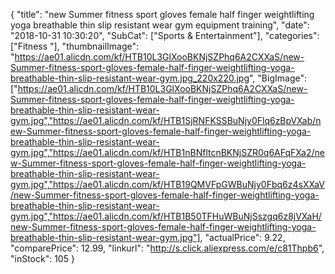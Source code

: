 {
	"title": "new Summer fitness sport gloves female half finger weightlifting yoga breathable thin slip resistant wear gym equipment training",
	"date": "2018-10-31 10:30:20",
	"SubCat": ["Sports & Entertainment"],
	"categories": ["Fitness "],
	"thumbnailImage": "https://ae01.alicdn.com/kf/HTB10L3GlXooBKNjSZPhq6A2CXXaS/new-Summer-fitness-sport-gloves-female-half-finger-weightlifting-yoga-breathable-thin-slip-resistant-wear-gym.jpg_220x220.jpg",
	"BigImage": ["https://ae01.alicdn.com/kf/HTB10L3GlXooBKNjSZPhq6A2CXXaS/new-Summer-fitness-sport-gloves-female-half-finger-weightlifting-yoga-breathable-thin-slip-resistant-wear-gym.jpg","https://ae01.alicdn.com/kf/HTB1SjRNFKSSBuNjy0Flq6zBpVXab/new-Summer-fitness-sport-gloves-female-half-finger-weightlifting-yoga-breathable-thin-slip-resistant-wear-gym.jpg","https://ae01.alicdn.com/kf/HTB1nBNfltcnBKNjSZR0q6AFqFXa2/new-Summer-fitness-sport-gloves-female-half-finger-weightlifting-yoga-breathable-thin-slip-resistant-wear-gym.jpg","https://ae01.alicdn.com/kf/HTB19QMVFpGWBuNjy0Fbq6z4sXXaV/new-Summer-fitness-sport-gloves-female-half-finger-weightlifting-yoga-breathable-thin-slip-resistant-wear-gym.jpg","https://ae01.alicdn.com/kf/HTB1B50TFHuWBuNjSszgq6z8jVXaH/new-Summer-fitness-sport-gloves-female-half-finger-weightlifting-yoga-breathable-thin-slip-resistant-wear-gym.jpg"],
	"actualPrice": 9.22,
	"comparePrice": 12.99,
	"linkurl": "http://s.click.aliexpress.com/e/c81Thpb6",
	"inStock": 105
}
